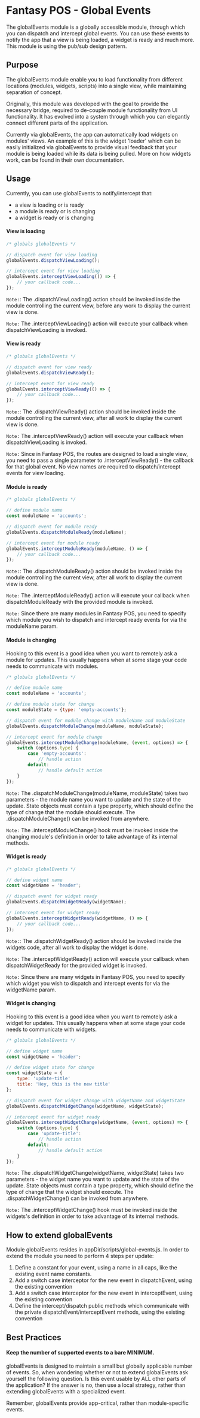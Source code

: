 # Fantasy POS - Global Events

The globalEvents module is a globally accessible module, through which you can dispatch and intercept global events. You can use these events to notify the app that a view is being loaded, a widget is ready and much more. This module is using the pub/sub design pattern.

## Purpose

The globalEvents module enable you to load functionality from different locations (modules, widgets, scripts) into a single view, while maintaining separation of concept.

Originally, this module was developed with the goal to provide the necessary bridge, required to de-couple module functionality from UI functionality. It has evolved into a system through which you can elegantly connect different parts of the application.

Currently via globalEvents, the app can automatically load widgets on modules' views. An example of this is the widget 'loader' which can be easily initialized via globalEvents to provide visual feedback that your module is being loaded while its data is being pulled. More on how widgets work, can be found in their own documentation.

## Usage

Currently, you can use globalEvents to notify/intercept that:

- a view is loading or is ready
- a module is ready or is changing
- a widget is ready or is changing

#### View is loading

```javascript
/* globals globalEvents */

// dispatch event for view loading
globalEvents.dispatchViewLoading();

// intercept event for view loading
globalEvents.interceptViewLoading(() => {
    // your callback code...
});
```

`Note:`: The .dispatchViewLoading() action should be invoked inside the module controlling the current view, before any work to display the current view is done.

`Note:` The .interceptViewLoading() action will execute your callback when dispatchViewLoading is invoked.

#### View is ready

```javascript
/* globals globalEvents */

// dispatch event for view ready
globalEvents.dispatchViewReady();

// intercept event for view ready
globalEvents.interceptViewReady(() => {
    // your callback code...
});
```

`Note:`: The .dispatchViewReady() action should be invoked inside the module controlling the current view, after all work to display the current view is done.

`Note:` The .interceptViewReady() action will execute your callback when dispatchViewLoading is invoked.

`Note:` Since in Fantasy POS, the routes are designed to load a single view, you need to pass a single parameter to .interceptViewReady() - the callback for that global event. No view names are required to dispatch/intercept events for view loading.

#### Module is ready

```javascript
/* globals globalEvents */

// define module name
const moduleName = 'accounts';

// dispatch event for module ready
globalEvents.dispatchModuleReady(moduleName);

// intercept event for module ready
globalEvents.interceptModuleReady(moduleName, () => {
    // your callback code...
});
```

`Note:`: The .dispatchModuleReady() action should be invoked inside the module controlling the current view, after all work to display the current view is done.

`Note:` The .interceptModuleReady() action will execute your callback when dispatchModuleReady with the provided module is invoked.

`Note:` Since there are many modules in Fantasy POS, you need to specify which module you wish to dispatch and intercept ready events for via the moduleName param.

#### Module is changing
Hooking to this event is a good idea when you want to remotely ask a module for updates. This usually happens when at some stage your code needs to communicate with modules.

```javascript
/* globals globalEvents */

// define module name
const moduleName = 'accounts';

// define module state for change
const moduleState = {type: 'empty-accounts'};

// dispatch event for module change with moduleName and moduleState
globalEvents.dispatchModuleChange(moduleName, moduleState);

// intercept event for module change
globalEvents.interceptModuleChange(moduleName, (event, options) => {
    switch (options.type) {
        case 'empty-accounts':
            // handle action
        default:
            // handle default action
    }
});
```

`Note:` The .dispatchModuleChange(moduleName, moduleState) takes two parameters - the module name you want to update and the state of the update. State objects must contain a type property, which should define the type of change that the module should execute. The .dispatchModuleChange() can be invoked from anywhere.

`Note:` The .interceptModuleChange() hook must be invoked inside the changing module's definition in order to take advantage of its internal methods.

#### Widget is ready

```javascript
/* globals globalEvents */

// define widget name
const widgetName = 'header';

// dispatch event for widget ready
globalEvents.dispatchWidgetReady(widgetName);

// intercept event for widget ready
globalEvents.interceptWidgetReady(widgetName, () => {
    // your callback code...
});
```

`Note:`: The .dispatchWidgetReady() action should be invoked inside the widgets code, after all work to display the widget is done.

`Note:` The .interceptWidgetReady() action will execute your callback when dispatchWidgetReady for the provided widget is invoked.

`Note:` Since there are many widgets in Fantasy POS, you need to specify which widget you wish to dispatch and intercept events for via the widgetName param.

#### Widget is changing
Hooking to this event is a good idea when you want to remotely ask a widget for updates. This usually happens when at some stage your code needs to communicate with widgets.

```javascript
/* globals globalEvents */

// define widget name
const widgetName = 'header';

// define widget state for change
const widgetState = {
    type: 'update-title'
    title: 'Hey, this is the new title'
};

// dispatch event for widget change with widgetName and widgetState
globalEvents.dispatchWidgetChange(widgetName, widgetState);

// intercept event for widget ready
globalEvents.interceptWidgetChange(widgetName, (event, options) => {
    switch (options.type) {
        case 'update-title':
            // handle action
        default:
            // handle default action
    }
});
```

`Note:` The .dispatchWidgetChange(widgetName, widgetState) takes two parameters - the widget name you want to update and the state of the update. State objects must contain a type property, which should define the type of change that the widget should execute. The .dispatchWidgetChange() can be invoked from anywhere.

`Note:` The .interceptWidgetChange() hook must be invoked inside the widgets's definition in order to take advantage of its internal methods.

## How to extend globalEvents

Module globalEvents resides in appDir/scripts/global-events.js. In order to extend the module you need to perform 4 steps per update:

1. Define a constant for your event, using a name in all caps, like the existing event name constants.
2. Add a switch case interceptor for the new event in dispatchEvent, using the existing convention
3. Add a switch case interceptor for the new event in interceptEvent, using the existing convention
4. Define the intercept/dispatch public methods which communicate with the private dispatchEvent/interceptEvent methods, using the existing convention

## Best Practices

#### Keep the number of supported events to a bare MINIMUM.

globalEvents is designed to maintain a small but globally applicable number of events. So, when wondering whether or not to extend globalEvents ask yourself the following question. Is this event usable by ALL other parts of the application? If the answer is no, then use a local strategy, rather than extending globalEvents with a specialized event.

Remember, globalEvents provide app-critical, rather than module-specific events.

